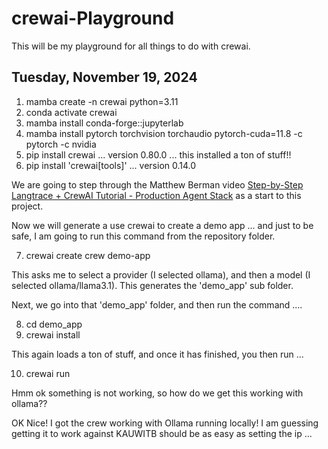# crewai-Playground

This will be my playground for all things to do with crewai.

## Tuesday, November 19, 2024

 1) mamba create -n crewai python=3.11
 2) conda activate crewai
 3) mamba install conda-forge::jupyterlab
 4) mamba install pytorch torchvision torchaudio pytorch-cuda=11.8 -c pytorch -c nvidia
 5) pip install crewai  ... version 0.80.0 ... this installed a ton of stuff!! 
 6) pip install 'crewai[tools]' ... version 0.14.0

We are going to step through the Matthew Berman video [Step-by-Step Langtrace + CrewAI Tutorial - Production Agent Stack](https://www.youtube.com/watch?v=dh9zv8EUwBA) as a start to this project.

 Now we will generate a use crewai to create a demo app ... and just to be safe, I am going to run this command from the repository folder.

 7) crewai create crew demo-app

 This asks me to select a provider (I selected ollama), and then a model (I selected ollama/llama3.1). This generates the 'demo_app' sub folder.

 Next, we go into that 'demo_app' folder, and then run the command ....
 
 8) cd demo_app
 9) crewai install 

 This again loads a ton of stuff, and once it has finished, you then run ...

 10) crewai run

 Hmm ok something is not working, so how do we get this working with ollama??

 OK Nice! I got the crew working with Ollama running locally! I am guessing getting it to work against KAUWITB should be as easy as setting the ip ...







